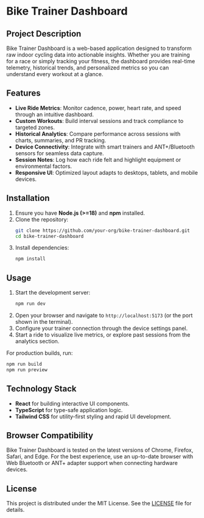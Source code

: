 # Bike Trainer Dashboard

## Project Description
Bike Trainer Dashboard is a web-based application designed to transform raw indoor cycling data into actionable insights. Whether you are training for a race or simply tracking your fitness, the dashboard provides real-time telemetry, historical trends, and personalized metrics so you can understand every workout at a glance.

## Features
- **Live Ride Metrics**: Monitor cadence, power, heart rate, and speed through an intuitive dashboard.
- **Custom Workouts**: Build interval sessions and track compliance to targeted zones.
- **Historical Analytics**: Compare performance across sessions with charts, summaries, and PR tracking.
- **Device Connectivity**: Integrate with smart trainers and ANT+/Bluetooth sensors for seamless data capture.
- **Session Notes**: Log how each ride felt and highlight equipment or environmental factors.
- **Responsive UI**: Optimized layout adapts to desktops, tablets, and mobile devices.

## Installation
1. Ensure you have **Node.js (>=18)** and **npm** installed.
2. Clone the repository:
   ```bash
   git clone https://github.com/your-org/bike-trainer-dashboard.git
   cd bike-trainer-dashboard
   ```
3. Install dependencies:
   ```bash
   npm install
   ```

## Usage
1. Start the development server:
   ```bash
   npm run dev
   ```
2. Open your browser and navigate to `http://localhost:5173` (or the port shown in the terminal).
3. Configure your trainer connection through the device settings panel.
4. Start a ride to visualize live metrics, or explore past sessions from the analytics section.

For production builds, run:
```bash
npm run build
npm run preview
```

## Technology Stack
- **React** for building interactive UI components.
- **TypeScript** for type-safe application logic.
- **Tailwind CSS** for utility-first styling and rapid UI development.

## Browser Compatibility
Bike Trainer Dashboard is tested on the latest versions of Chrome, Firefox, Safari, and Edge. For the best experience, use an up-to-date browser with Web Bluetooth or ANT+ adapter support when connecting hardware devices.

## License
This project is distributed under the MIT License. See the [LICENSE](LICENSE) file for details.
